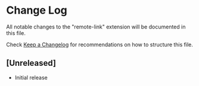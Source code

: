 # Change Log

All notable changes to the "remote-link" extension will be documented in this file.

Check [Keep a Changelog](http://keepachangelog.com/) for recommendations on how to structure this file.

## [Unreleased]

- Initial release